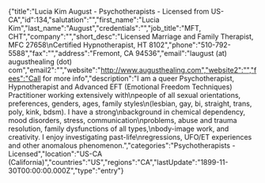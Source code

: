 {"title":"Lucia Kim August - Psychotherapists - Licensed from US-CA","id":134,"salutation":"","first_name":"Lucia Kim","last_name":"August","credentials":"","job_title":"MFT, CHT","company":"","short_desc":"Licensed Marriage and Family Therapist, MFC 27658\nCertified Hypnotherapist, HT 8102","phone":"510-792-5588","fax":"","address":"Fremont, CA   94536","email":"laugust (at) augusthealing (dot) com","email2":"","website":"http://www.augusthealing.com","website2":"","fees":"Call for more info","description":"I am a queer Psychotherapist, Hypnotherapist and Advanced EFT (Emotional Freedom Techniques) Practitioner working extensively with\npeople of all sexual orientations, preferences, genders, ages, family styles\n(lesbian, gay, bi, straight, trans, poly, kink, bdsm). I have a strong\nbackground in chemical dependency, mood disorders, stress, communication\nproblems, abuse and trauma resolution, family dysfunctions of all types,\nbody-image work, and creativity.  I enjoy investigating past-life\nregressions,  UFO/ET experiences and other anomalous phenomenon.","categories":"Psychotherapists - Licensed","location":"US-CA (California)","countries":"US","regions":"CA","lastUpdate":"1899-11-30T00:00:00.000Z","type":"entry"}
